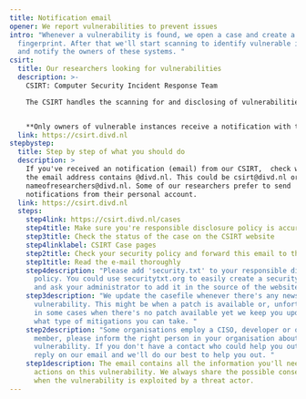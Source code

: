 ```yaml
---
title: Notification email
opener: We report vulnerabilities to prevent issues
intro: "Whenever a vulnerability is found, we open a case and create a
  fingerprint. After that we'll start scanning to identify vulnerable instances
  and notify the owners of these systems. "
csirt:
  title: Our researchers looking for vulnerabilities
  description: >-
    CSIRT: Computer Security Incident Response Team

    The CSIRT handles the scanning for and disclosing of vulnerabilities, either discovered by DIVD researchers or third parties and warning people for leaked credentials and operates our CVE Numbering Authority (CNA) capability


    **Only owners of vulnerable instances receive a notification with the host information and mitigation steps.**
  link: https://csirt.divd.nl
stepbystep:
  title: Step by step of what you should do
  description: >
    If you've received an notification (email) from our CSIRT,  check whether
    the email address contains @divd.nl. This could be csirt@divd.nl or a
    nameofresearchers@divd.nl. Some of our researchers prefer to send
    notifications from their personal account. 
  link: https://csirt.divd.nl
  steps:
    step4link: https://csirt.divd.nl/cases
    step4title: Make sure you're responsible disclosure policy is accurate
    step3title: Check the status of the case on the CSIRT website
    step4linklabel: CSIRT Case pages
    step2title: Check your security policy and forward this email to the right person
    step1title: Read the e-mail thoroughly
    step4description: "Please add 'security.txt' to your responsible disclosure
      policy. You could use securitytxt.org to easily create a security.txt file
      and ask your administrator to add it in the source of the website. "
    step3description: "We update the casefile whenever there's any news on the
      vulnerability. This might be when a patch is available or, unfortunately,
      in some cases when there's no patch available yet we keep you updated on
      what type of mitigations you can take. "
    step2description: "Some organisations employ a CISO, developer or other IT-team
      member, please inform the right person in your organisation about the
      vulnerability. If you don't have a contact who could help you out, please
      reply on our email and we'll do our best to help you out. "
    step1description: The email contains all the information you'll need to take
      actions on this vulnerability. We always share the possible consequences
      when the vulnerability is exploited by a threat actor.
---
```

